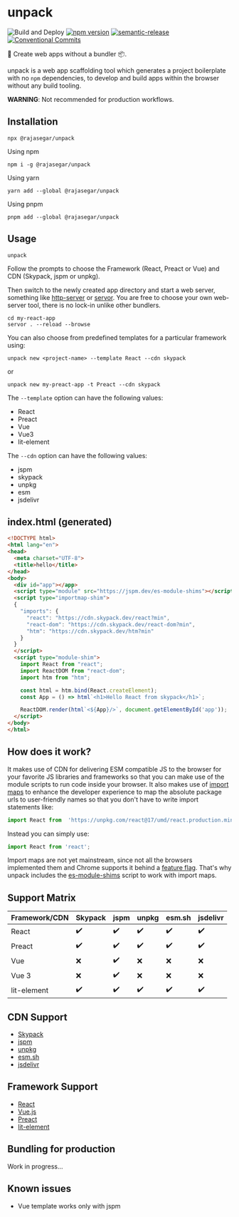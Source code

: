 # unpack

![Build and Deploy](https://github.com/rajasegar/unpack/workflows/Build%20and%20Deploy/badge.svg)
[![npm version](http://img.shields.io/npm/v/@rajasegar/unpack.svg?style=flat)](https://npmjs.org/package/@rajasegar/unpack "View this project on npm")
[![semantic-release](https://img.shields.io/badge/%20%20%F0%9F%93%A6%F0%9F%9A%80-semantic--release-e10079.svg)](https://github.com/semantic-release/semantic-release)
[![Conventional Commits](https://img.shields.io/badge/Conventional%20Commits-1.0.0-yellow.svg)](https://conventionalcommits.org)



:rocket: Create web apps without a bundler :package:. 

unpack is a web app scaffolding tool which generates a project boilerplate with no `npm` dependencies, to develop and build apps within the browser
without any build tooling.

**WARNING**: Not recommended for production workflows.

## Installation
```
npx @rajasegar/unpack
```

Using npm
```
npm i -g @rajasegar/unpack
```

Using yarn
```
yarn add --global @rajasegar/unpack
```

Using pnpm
```
pnpm add --global @rajasegar/unpack
```

## Usage
```
unpack
```
Follow the prompts to choose the Framework (React, Preact or Vue) and CDN (Skypack, jspm or unpkg).

Then switch to the newly created app directory and start a web server, something like [http-server](https://github.com/http-party/http-server) or [servor](https://github.com/lukejacksonn/servor). You are free to choose your own web-server tool, there is no lock-in unlike other bundlers.

```
cd my-react-app
servor . --reload --browse
```

You can also choose from predefined templates for a particular framework using:
```
unpack new <project-name> --template React --cdn skypack
```
or 
```
unpack new my-preact-app -t Preact --cdn skypack
```

The `--template` option can have the following values:
- React
- Preact
- Vue
- Vue3
- lit-element

The `--cdn` option can have the following values:
- jspm
- skypack
- unpkg
- esm
- jsdelivr


## index.html (generated)
```html
<!DOCTYPE html>
<html lang="en">
<head>
  <meta charset="UTF-8">
  <title>hello</title>
</head>
<body>
  <div id="app"></app>
  <script type="module" src="https://jspm.dev/es-module-shims"></script>
  <script type="importmap-shim">
  {
    "imports": {
      "react": "https://cdn.skypack.dev/react?min",
      "react-dom": "https://cdn.skypack.dev/react-dom?min",
      "htm": "https://cdn.skypack.dev/htm?min"
    }
  }
  </script>
  <script type="module-shim">
    import React from "react";
    import ReactDOM from "react-dom";
    import htm from "htm";

    const html = htm.bind(React.createElement);
    const App = () => html`<h1>Hello React from skypack</h1>`;

    ReactDOM.render(html`<${App}/>`, document.getElementById('app'));
  </script>
</body>
</html>
```

## How does it work?
It makes use of CDN for delivering ESM compatible JS to the browser for your favorite JS libraries and frameworks so that you can make use of the module scripts to run code inside your browser. 
It also makes use of [import maps](https://github.com/wicg/import-maps) to enhance the developer experience to map the absolute package urls to user-friendly names so that you don't have to write import statements like:

```js
import React from  'https://unpkg.com/react@17/umd/react.production.min.js';
```

Instead you can simply use:
```js
import React from 'react';
```

Import maps are not yet mainstream, since not all the browsers implemented them and Chrome supports it behind a [feature flag](https://developers.chrome.com/extensions/experimental). That's why unpack includes the [es-module-shims](https://github.com/guybedford/es-module-shims) script to work with import maps.


## Support Matrix
| Framework/CDN | Skypack            | jspm               | unpkg              | esm.sh             | jsdelivr           |
|---------------|--------------------|--------------------|--------------------|--------------------|--------------------|
| React         | :heavy_check_mark: | :heavy_check_mark: | :heavy_check_mark: | :heavy_check_mark: | :heavy_check_mark: |
| Preact        | :heavy_check_mark: | :heavy_check_mark: | :heavy_check_mark: | :heavy_check_mark: | :heavy_check_mark: |
| Vue           | :x:                | :heavy_check_mark: | :x:                | :x:                | :x:                |
| Vue 3         | :x:                | :heavy_check_mark: | :x:                | :x:                | :x:                |
| lit-element   | :heavy_check_mark: | :heavy_check_mark: | :heavy_check_mark: | :heavy_check_mark: | :heavy_check_mark: |


## CDN Support
- [Skypack](https://skypack.dev)
- [jspm](https://jspm.dev)
- [unpkg](https://unpkg.com)
- [esm.sh](https://esm.sh)
- [jsdelivr](https://cdn.jsdelivr.net)

## Framework Support
- [React](https://reactjs.org)
- [Vue.js](https://vuejs.org)
- [Preact](https://preactjs.com)
- [lit-element](https://lit-element.polymer-project.org/)


## Bundling for production
Work in progress...

## Known issues
- Vue template works only with jspm
